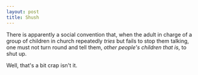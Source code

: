 ```yaml
---
layout: post
title: Shush
---
```


There is apparently a social convention that, when the adult in charge of a group of children in church repeatedly *tries* but fails to stop them talking, one must not turn round and tell them, *other people's children that is*, to shut up.

Well, that's a bit crap isn't it.
